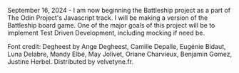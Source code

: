 September 16, 2024 - I am now beginning the Battleship project as a part of The Odin Project's Javascript track. I will be making a version of the Battleship board game. One of the major goals of this project will be to implement Test Driven Development, including mocking if need be.

Font credit: Degheest by Ange Degheest, Camille Depalle, Eugénie Bidaut, Luna Delabre, Mandy Elbé, May Jolivet, Oriane Charvieux, Benjamin Gomez, Justine Herbel. Distributed by velvetyne.fr.
